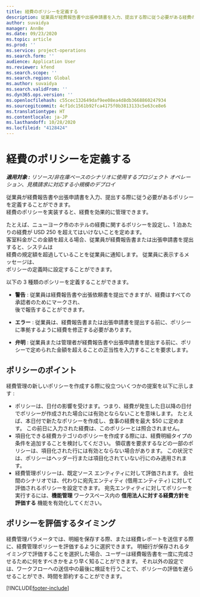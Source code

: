 ```yaml
---
title: 経費のポリシーを定義する
description: 従業員が経費報告書や出張申請書を入力、提出する際に従う必要がある経費のポリシーを定義することができます。
author: suvaidya
manager: AnnBe
ms.date: 09/23/2020
ms.topic: article
ms.prod: ''
ms.service: project-operations
ms.search.form: ''
audience: Application User
ms.reviewer: kfend
ms.search.scope: ''
ms.search.region: Global
ms.author: suvaidya
ms.search.validFrom: ''
ms.dyn365.ops.version: ''
ms.openlocfilehash: c55cec132649daf9ee08ea4d8db3668860247934
ms.sourcegitcommit: 4cf1dc1561b92fca4175f0b3813133c5e63ce8e6
ms.translationtype: HT
ms.contentlocale: ja-JP
ms.lasthandoff: 10/28/2020
ms.locfileid: "4128424"
---
```

# <a name="define-expense-policies"></a>経費のポリシーを定義する

_**適用対象 :** リソース/非在庫ベースのシナリオに使用するプロジェクト オペレーション、見積請求に対応する小規模のデプロイ_

従業員が経費報告書や出張申請書を入力、提出する際に従う必要があるポリシーを定義することができます。         
経費のポリシーを実装すると、経費を効果的に管理できます。         

たとえば、ニューヨーク市のホテルの経費に関するポリシーを設定し、1 泊あたりの経費が USD 250 を超えてはいけないことを定めます。       
客室料金がこの金額を超える場合、従業員が経費報告書または出張申請書を提出すると、システムは         
経費の規定額を超過していることを従業員に通知します。 従業員に表示するメッセージは、        
ポリシーの定義時に設定することができます。      
        
以下の 3 種類のポシリーを定義することができます。         
        
- **警告** : 従業員は経費報告書や出張依頼書を提出できますが、経費はすべての承認者のためにマークされ、         
  後で報告することができます。        

- **エラー** : 従業員は、経費報告書または出張申請書を提出する前に、ポリシーに準拠するように経費を修正する必要があります。        
 
 - **弁明** : 従業員または管理者が経費報告書や出張申請書を提出する前に、ポリシーで定められた金額を超えることの正当性を入力することを要求します。        

## <a name="policy-tips"></a>ポリシーのポイント
経費管理の新しいポリシーを作成する際に役立ついくつかの提案を以下に示します : 

- ポリシーは、日付の影響を受けます。つまり、経費が発生した日以降の日付でポリシーが作成された場合には有効とならないことを意味します。 たとえば、本日付で新たなポリシーを作成し、食事の経費を最大 $50 に定めます。 この前日に入力された経費は、このポリシーとは照合されません。
- 項目化できる経費カテゴリのポリシーを作成する際には、経費明細タイプの条件を追加することを検討してください。 領収書を要求するなどの一部のポリシーは、項目化された行には有効とならない場合があります。 この状況では、ポリシーはヘッダー行または項目化されていない行にのみ適用されます。 
- 経費管理ポリシーは、既定ソース エンティティに対して評価されます。 会社間のシナリオでは、代わりに宛先エンティティ (借用エンティティ) に対して評価されるポリシーを設定できます。 宛先エンティティに対してポリシーを実行するには、**機能管理** ワークスペース内の **借用法人に対する経費方針を評価する** 機能を有効化してください。

## <a name="when-to-evaluate-policies"></a>ポリシーを評価するタイミング

経費管理パラメータでは、明細を保存する際、または経費レポートを送信する際に、経費管理ポリシーを評価するように選択できます。 明細行が保存されるタイミングで評価することを選択した場合、ユーザーは経費報告書を一度に完成させるために何をすべきかをより早く知ることができます。 それ以外の設定では、ワークフローへの送信中の最後に検証を行うことで、ポリシーの評価を遅らせることができ、時間を節約することができます。


[!INCLUDE[footer-include](../includes/footer-banner.md)]